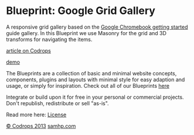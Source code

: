 Blueprint: Google Grid Gallery
=========

A responsive grid gallery based on the [Google Chromebook getting started](https://gweb-gettingstartedguide.appspot.com/) guide gallery. In this Blueprint we use Masonry for the grid and 3D transforms for navigating the items.

[article on Codrops](http://tympanus.net/codrops/?p=18699)

[demo](http://tympanus.net/Blueprints/GridGallery/)

The Blueprints are a collection of basic and minimal website concepts, components, plugins and layouts with minimal style for easy adaption and usage, or simply for inspiration.
Check out all of our Blueprints [here](http://tympanus.net/codrops/category/blueprints/)

Integrate or build upon it for free in your personal or commercial projects. Don't republish, redistribute or sell "as-is". 

Read more here: [License](http://tympanus.net/codrops/licensing/)

[© Codrops 2013](http://www.codrops.com) [samhp.com](http://samhp.com)
